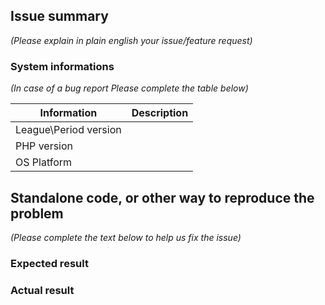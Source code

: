 ## Issue summary

_(Please explain in plain english your issue/feature request)_

### System informations

_(In case of a bug report Please complete the table below)_

| Information | Description |
|--------------|---------|
| League\Period version |  |
| PHP version |  |
| OS Platform |  |


## Standalone code, or other way to reproduce the problem

_(Please complete the text below to help us fix the issue)_

### Expected result

### Actual result
